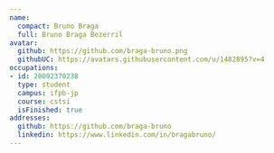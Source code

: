 ```yaml
---
name:
  compact: Bruno Braga
  full: Bruno Braga Bezerril
avatar:
  github: https://github.com/braga-bruno.png
  githubUC: https://avatars.githubusercontent.com/u/1482895?v=4
occupations:
- id: 20092370238
  type: student
  campus: ifpb-jp
  course: cstsi
  isFinished: true
addresses:
  github: https://github.com/braga-bruno
  linkedin: https://www.linkedin.com/in/bragabruno/
---
```

